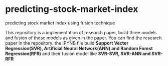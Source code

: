 # predicting-stock-market-index
predicting stock market index using fusion technique

This repository is a implementation of research paper, build three models and fusion of those models as given in the paper. You can find the research paper in the repository.
the IPYNB file build **Support Vector Regression(SVR), Artificial Neural Network(ANN) and Random Forest Regression(RFR)** and their fusion model like **SVR-SVR, SVR-ANN and SVR-RFR**
